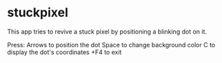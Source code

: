 # stuckpixel
This app tries to revive a stuck pixel by positioning a blinking dot on it.

Press:
Arrows to position the dot<lf>
Space to change background color
C to display the dot's coordinates
<alt>+F4 to exit

